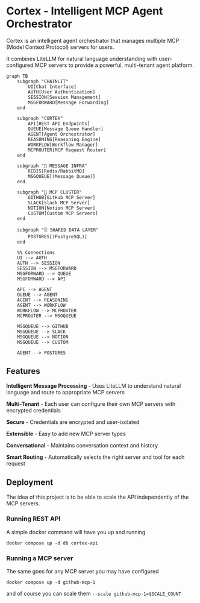 # Cortex - Intelligent MCP Agent Orchestrator

Cortex is an intelligent agent orchestrator that manages multiple MCP (Model Context Protocol) servers for users.

It combines LiteLLM for natural language understanding with user-configured MCP servers to provide a powerful, multi-tenant agent platform.

```mermaid
graph TB
    subgraph "CHAINLIT"
        UI[Chat Interface]
        AUTH[User Authentication]
        SESSION[Session Management]
        MSGFORWARD[Message Forwarding]
    end

    subgraph "CORTEX"
        API[REST API Endpoints]
        QUEUE[Message Queue Handler]
        AGENT[Agent Orchestrator]
        REASONING[Reasoning Engine]
        WORKFLOW[Workflow Manager]
        MCPROUTER[MCP Request Router]
    end

    subgraph "📨 MESSAGE INFRA"
        REDIS[Redis/RabbitMQ]
        MSGQUEUE[(Message Queue)]
    end

    subgraph "🔧 MCP CLUSTER"
        GITHUB[GitHub MCP Server]
        SLACK[Slack MCP Server]
        NOTION[Notion MCP Server]
        CUSTOM[Custom MCP Servers]
    end

    subgraph "🗄️ SHARED DATA LAYER"
        POSTGRES[(PostgreSQL)]
    end

    %% Connections
    UI --> AUTH
    AUTH --> SESSION
    SESSION --> MSGFORWARD
    MSGFORWARD --> QUEUE
    MSGFORWARD --> API

    API --> AGENT
    QUEUE --> AGENT
    AGENT --> REASONING
    AGENT --> WORKFLOW
    WORKFLOW --> MCPROUTER
    MCPROUTER --> MSGQUEUE

    MSGQUEUE --> GITHUB
    MSGQUEUE --> SLACK
    MSGQUEUE --> NOTION
    MSGQUEUE --> CUSTOM

    AGENT --> POSTGRES
```

## Features

**Intelligent Message Processing** - Uses LiteLLM to understand natural language and route to appropriate MCP servers

**Multi-Tenant** - Each user can configure their own MCP servers with encrypted credentials

**Secure** - Credentials are encrypted and user-isolated

**Extensible** - Easy to add new MCP server types

**Conversational** - Maintains conversation context and history

**Smart Routing** - Automatically selects the right server and tool for each request

## Deployment

The idea of this project is to be able to scale the API independently of the MCP servers.

### Running REST API
A simple docker command will have you up and running

`docker compose up -d db cortex-api`

### Running a MCP server

The same goes for any MCP server you may have configured

`docker compose up -d github-mcp-1`

and of course you can scale them `--scale github-mcp-1=$SCALE_COUNT`